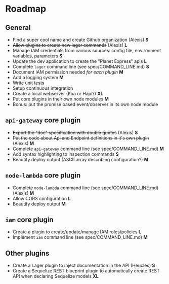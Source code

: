 Roadmap
===

General
---

*   Find a super cool name and create Github organization (Alexis) **S**
*   ~~Allow plugins to create new lager commands~~ (Alexis) **L**
*   Manage IAM credentials from various sources: config file, environment variables, parameters **S**
*   Update the dev application to create the "Planet Express" apis **L**
*   Complete `lager` command line (see spec/COMMAND_LINE.md) **S**
*   Document IAM permission needed *for each plugin* **M**
*   Add a logging system **M**
*   Write unit tests
*   Setup continuous integration
*   Create a local webserver (Koa or Hapi?) **XL**
*   Put core plugins in their own node modules **M**
*   Bonus: put the promise based event/observer in its own node module

`api-gateway` core plugin
---

*   ~~Export the "doc" specification with double quotes~~ (Alexis) **S**
*   ~~Put the code about Api and Endpoint definitions in it's own plugin~~ (Alexis) **M**
*   Complete `api-gateway` command line (see spec/COMMAND_LINE.md) **M**
*   Add syntax highlighting to inspection commands **S**
*   Beautify deploy output (ASCII array describing configuration?) **M**

`node-lambda` core plugin
---

*   Complete `node-lambda` command line (see spec/COMMAND_LINE.md) (Alexis) **M**
*   Allow CORS configuration **L**
*   Beautify deploy output **M**

`iam` core plugin
---

*   Create a plugin to create/update/manage IAM roles/policies **L**
*   Implement `iam` command line (see spec/COMMAND_LINE.md) **M**

Other plugins
---

*   Create a Lager plugin to inject documentation in the API (Heucles) **S**
*   Create a Sequelize REST blueprint plugin to automatically create REST API when declaring Sequelize models **XL**

